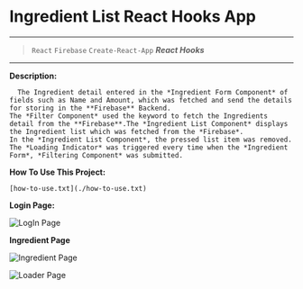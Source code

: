 # Ingredient List React Hooks App

---

> `React`  `Firebase`  `Create-React-App`       ***React Hooks***

---

  **Description:**
  
      The Ingredient detail entered in the *Ingredient Form Component* of fields such as Name and Amount, which was fetched and send the details for storing in the **Firebase** Backend. 
    The *Filter Component* used the keyword to fetch the Ingredients detail from the **Firebase**.The *Ingredient List Component* displays the Ingredient list which was fetched from the *Firebase*.
    In the *Ingredient List Component*, the pressed list item was removed. The *Loading Indicator* was triggered every time when the *Ingredient Form*, *Filtering Component* was submitted.

  
  **How To Use This Project:**
  
    [how-to-use.txt](./how-to-use.txt)
    
  **Login Page:**
  
  ![LogIn Page](login.jpg)
  
  **Ingredient Page**
  
  ![Ingredient Page](ingredient.jpg)
  
  ![Loader Page](loader.jpg)
    
    
  
